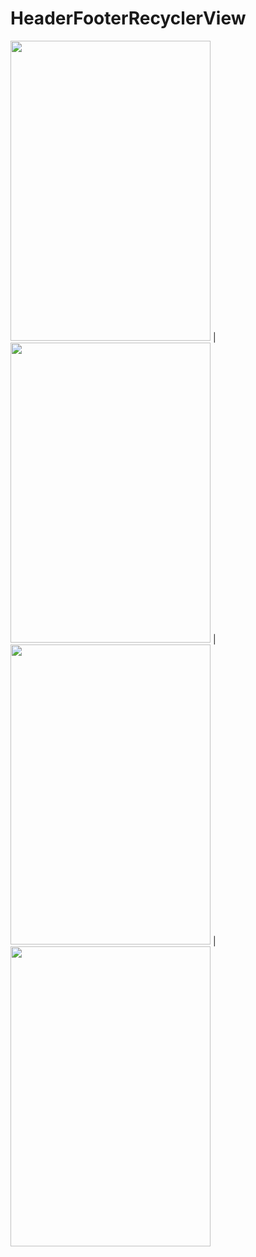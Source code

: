 # HeaderFooterRecyclerView



<img src="http://imgur.com/yCSnx63" alt="" width="320" height="480"/> | <img src="http://imgur.com/hbTkMcA" alt="" width="320" height="480"/> | <img src="http://imgur.com/jwyV1os" alt="" width="320" height="480"/> | <img src="http://i.imgur.com/gf9rkaC.png" alt="" width="320" height="480"/>
